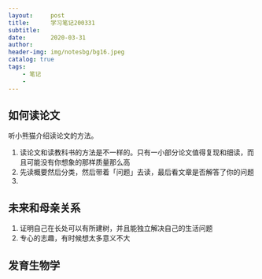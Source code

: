```yaml
---
layout:     post
title:      学习笔记200331
subtitle:   
date:       2020-03-31
author:     
header-img: img/notesbg/bg16.jpeg
catalog: true
tags:
    - 笔记
    - 
---
```

## 如何读论文
听小熊猫介绍读论文的方法。
1. 读论文和读教科书的方法是不一样的。只有一小部分论文值得复现和细读，而且可能没有你想象的那样质量那么高
2. 先读概要然后分类，然后带着「问题」去读，最后看文章是否解答了你的问题
3. 

## 未来和母亲关系
1. 证明自己在长处可以有所建树，并且能独立解决自己的生活问题
2. 专心的志趣，有时候想太多意义不大

##  发育生物学